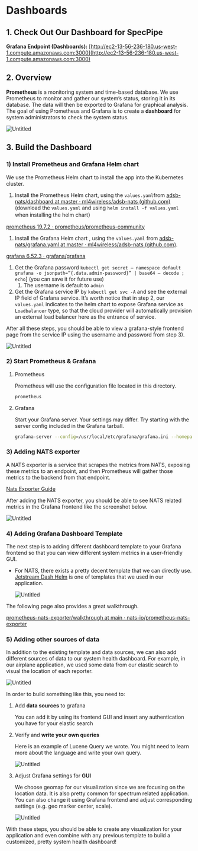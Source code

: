 # Dashboards

## 1. Check Out Our Dashboard for SpecPipe

**Grafana Endpoint (Dashboards):** [http://ec2-13-56-236-180.us-west-1.compute.amazonaws.com:3000](http://ec2-13-56-236-180.us-west-1.compute.amazonaws.com:3000)
    

## 2. Overview

**Prometheus** is a monitoring system and time-based database. We use Prometheus to monitor and gather our system’s status, storing it in its database. The data will then be exported to Grafana for graphical analysis. The goal of using Prometheus and Grafana is to create a **dashboard** for system administrators to check the system status.

![Untitled](/img/dashboard_1.png)

## 3. Build the Dashboard

### 1) Install Prometheus and Grafana Helm chart

We use the Prometheus Helm chart to install the app into the Kubernetes cluster.

1. Install the Prometheus Helm chart, using the `values.yaml`from [adsb-nats/dashboard at master · ml4wireless/adsb-nats (github.com)](https://github.com/ml4wireless/adsb-nats/blob/master/dashboard/prometheus.yaml) (download the `values.yaml` and using `helm install -f values.yaml` when installing the helm chart）

[prometheus 19.7.2 · prometheus/prometheus-community](https://artifacthub.io/packages/helm/prometheus-community/prometheus)

1. Install the Grafana Helm chart , using the `values.yaml` from [adsb-nats/grafana.yaml at master · ml4wireless/adsb-nats (github.com)](https://github.com/ml4wireless/adsb-nats/blob/master/dashboard/grafana.yaml). 

[grafana 6.52.3 · grafana/grafana](https://artifacthub.io/packages/helm/grafana/grafana)

1. Get the Grafana password `kubectl get secret — namespace default grafana -o jsonpath=”{.data.admin-password}” | base64 — decode ; echo`] (you can save it for future use)
    1. The username is default to `admin`
2. Get the Grafana service IP by `kubectl get svc -A`  and see the external IP field of Grafana service. It’s worth notice that in step 2, our `values.yaml` indicates to the helm chart to expose Grafana service as `Loadbalancer` type, so that the cloud provider will automatically provision an external load balancer here as the entrance of service.

After all these steps, you should be able to view a grafana-style frontend page from the service IP using the username and password from step 3). 

![Untitled](/img/dashboard_2.png)

### 2) Start Prometheus & Grafana

1. Prometheus
    
    Prometheus will use the configuration file located in this directory.
    
    ```jsx
    prometheus
    ```
    
2. Grafana
    
    Start your Grafana server. Your settings may differ. Try starting with the server config included in the Grafana tarball.
    
    ```bash
    grafana-server --config=/usr/local/etc/grafana/grafana.ini --homepath /usr/local/share/grafana cfg:default.paths.logs=/usr/local/var/log/grafana cfg:default.paths.data=/usr/local/var/lib/grafana cfg:default.paths.plugins=/usr/local/var/lib/grafana/plugins
    ```
    

### 3) Adding NATS exporter

A NATS exporter is a service that scrapes the metrics from NATS, exposing these metrics to an endpoint, and then Prometheus will gather those metrics to the backend from that endpoint.  

[Nats Exporter Guide](Dashboards%208f16e63ce3a64a6882ecda8785c61268/Nats%20Exporter%20Guide%20f44d168561d94907a702254e14a2a300.md)

After adding the NATS exporter, you should be able to see NATS related metrics in the Grafana frontend like the screenshot below.

![Untitled](/img/dashboard_3.png)

### 4) Adding Grafana Dashboard Template

The next step is to adding different dashboard template to your Grafana frontend so that you can view different system metrics in a user-friendly GUI.

- For NATS, there exists a pretty decent template that we can directly use. [Jetstream Dash Helm](https://github.com/nats-io/prometheus-nats-exporter/blob/main/walkthrough/grafana-jetstream-dash-helm.json) is one of templates that we used in our application.
    
    ![Untitled](/img/dashboard_4.png)
    

The following page also provides a great walkthrough.

[prometheus-nats-exporter/walkthrough at main · nats-io/prometheus-nats-exporter](https://github.com/nats-io/prometheus-nats-exporter/tree/main/walkthrough)

### 5) Adding other sources of data

In addition to the existing template and data sources, we can also add different sources of data to our system health dashboard. For example, in our airplane application, we used some data from our elastic search to visual the location of each reporter. 

![Untitled](/img/dashboard_5.png)

In order to build something like this, you need to:

1. Add **data sources** to grafana
    
    You can add it by using its frontend GUI and insert any authentication you have for your elastic search
    
2. Verify and **write your own queries**
    
    Here is an example of Lucene Query we wrote. You might need to learn more about the language and write your own query.
    
    ![Untitled](/img/dashboard_6.png)
    
3. Adjust Grafana settings for **GUI**
    
    We choose geomap for our visualization since we are focusing on the location data. It is also pretty common for spectrum related application. You can also change it using Grafana frontend and adjust corresponding settings (e.g. geo marker center, scale). 
    
    ![Untitled](/img/dashboard_7.png)
    

With these steps, you should be able to create any visualization for your application and even combine with any previous template to build a customized, pretty system health dashboard!